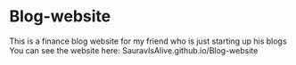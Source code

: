 # Blog-website
This is a finance blog website for my friend who is just starting up his blogs
You can see the website here: SauravIsAlive.github.io/Blog-website
